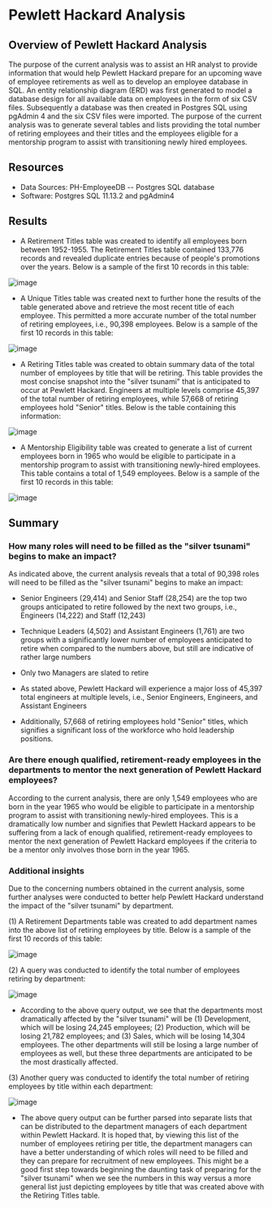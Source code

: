 # Pewlett Hackard Analysis

## Overview of Pewlett Hackard Analysis

The purpose of the current analysis was to assist an HR analyst to provide information that would help Pewlett Hackard prepare for an upcoming wave of employee retirements as well as to develop an employee database in SQL. An entity relationship diagram (ERD) was first generated to model a database design for all available data on employees in the form of six CSV files. Subsequently a database was then created in Postgres SQL using pgAdmin 4 and the six CSV files were imported. The purpose of the current analysis was to generate several tables and lists providing the total number of retiring employees and their titles and the employees eligible for a mentorship program to assist with transitioning newly hired employees. 

## Resources
- Data Sources: PH-EmployeeDB -- Postgres SQL database
- Software: Postgres SQL 11.13.2 and pgAdmin4

## Results

-  A Retirement Titles table was created to identify all employees born between 1952-1955. The Retirement Titles table contained 133,776 records and revealed duplicate entries because of people's promotions over the years. Below is a sample of the first 10 records in this table:

![image](https://user-images.githubusercontent.com/85533099/135701862-8c07900f-37d5-4114-9182-d7779f4a6cbb.png)

- A Unique Titles table was created next to further hone the results of the table generated above and retrieve the most recent title of each employee. This permitted a more accurate number of the total number of retiring employees, i.e., 90,398 employees.  Below is a sample of the first 10 records in this table:
 
![image](https://user-images.githubusercontent.com/85533099/135701877-23b9f641-96ae-463b-adf0-dd612d8f2f26.png)

- A Retiring Titles table was created to obtain summary data of the total number of employees by title that will be retiring. This table provides the most concise snapshot into the "silver tsunami" that is anticipated to occur at Pewlett Hackard. Engineers at multiple levels comprise  45,397 of the total number of retiring employees, while 57,668 of retiring employees hold "Senior" titles. Below is the table containing this information:

![image](https://user-images.githubusercontent.com/85533099/135701887-60343304-38f9-461b-9623-b3aafec8f188.png)

- A Mentorship Eligibility table was created to generate a list of current employees born in 1965 who would be eligible to participate in a mentorship program to assist with transitioning newly-hired employees. This table contains a total of 1,549 employees. Below is a sample of the first 10 records in this table:

![image](https://user-images.githubusercontent.com/85533099/135702770-c82108f8-1c0f-46e9-9da7-7159882fba9a.png)


## Summary

### How many roles will need to be filled as the "silver tsunami" begins to make an impact?

As indicated above, the current analysis reveals that a total of 90,398 roles will need to be filled as the "silver tsunami" begins to make an impact:

  - Senior Engineers (29,414) and Senior Staff (28,254) are the top two groups anticipated to retire followed by the next two groups, i.e., Engineers (14,222) and Staff (12,243)
  
  - Technique Leaders (4,502) and Assistant Engineers (1,761) are two groups with a significantly lower number of employees anticipated to retire when compared to the numbers above, but still are indicative of rather large numbers 
 
  - Only two Managers are slated to retire 
  
  - As stated above, Pewlett Hackard will experience a major loss of 45,397 total engineers at multiple levels, i.e., Senior Engineers, Engineers, and Assistant Engineers
  
  - Additionally, 57,668 of retiring employees hold "Senior" titles, which signifies a significant loss of the workforce who hold leadership positions. 

### Are there enough qualified, retirement-ready employees in the departments to mentor the next generation of Pewlett Hackard employees?

According to the current analysis, there are only 1,549 employees who are born in the year 1965 who would be eligible to participate in a mentorship program to assist with transitioning newly-hired employees. This is a dramatically low number and signifies that Pewlett Hackard appears to be suffering from a lack of enough qualified, retirement-ready employees to mentor the next generation of Pewlett Hackard employees if the criteria to be a mentor only involves those born in the year 1965. 

### Additional insights

Due to the concerning numbers obtained in the current analysis, some further analyses were conducted to better help Pewlett Hackard understand the impact of the "silver tsunami" by department. 

(1) A Retirement Departments table was created to add department names into the above list of retiring employees by title. Below is a sample of the first 10 records of this table:

![image](https://user-images.githubusercontent.com/85533099/135736452-18e3717d-0f10-467e-a796-c512b9c32232.png)

(2) A query was conducted to identify the total number of employees retiring by department:

![image](https://user-images.githubusercontent.com/85533099/135786161-dcf11253-e4b3-4be1-9e6d-473af97164a3.png)

  - According to the above query output, we see that the departments most dramatically affected by the "silver tsunami" will be (1) Development, which will be losing 24,245 employees; (2) Production, which will be losing 21,782 employees; and (3) Sales, which will be losing 14,304 employees. The other departments will still be losing a large number of employees as well, but these three departments are anticipated to be the most drastically affected. 

(3) Another query was conducted to identify the total number of retiring employees by title within each department:

![image](https://user-images.githubusercontent.com/85533099/135737042-2601daa7-b95b-42e3-a7e6-9a14868c4d92.png)

  - The above query output can be further parsed into separate lists that can be distributed to the department managers of each department within Pewlett Hackard. It is hoped that, by viewing this list of the number of employees retiring per title, the department managers can have a better understanding of which roles will need to be filled and they can prepare for recruitment of new employees. This might be a good first step towards beginning the daunting task of preparing for the "silver tsunami" when we see the numbers in this way versus a more general list just depicting employees by title that was created above with the Retiring Titles table.  


